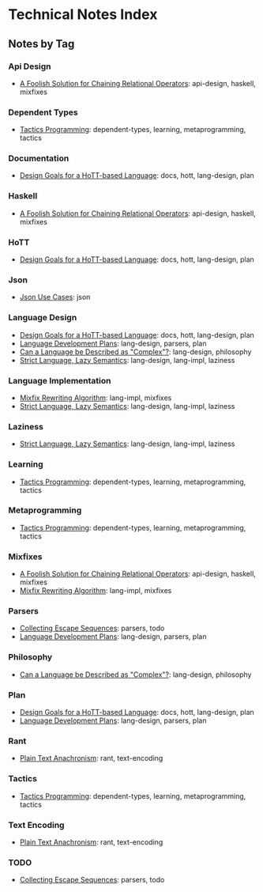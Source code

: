 # Technical Notes Index

## Notes by Tag

### Api Design

  * [A Foolish Solution for Chaining Relational Operators](./notes/2022-01-16-001-foolish-relationship-chains.md): api-design, haskell, mixfixes

### Dependent Types

  * [Tactics Programming](./notes/2022-01-16-002-tactics-are-metaprogramming.md): dependent-types, learning, metaprogramming, tactics

### Documentation

  * [Design Goals for a HoTT-based Language](./notes/2022-01-15-001-hottlang.md): docs, hott, lang-design, plan

### Haskell

  * [A Foolish Solution for Chaining Relational Operators](./notes/2022-01-16-001-foolish-relationship-chains.md): api-design, haskell, mixfixes

### HoTT

  * [Design Goals for a HoTT-based Language](./notes/2022-01-15-001-hottlang.md): docs, hott, lang-design, plan

### Json

  * [Json Use Cases](./notes/2022-01-17-001-json-use-case.md): json

### Language Design

  * [Design Goals for a HoTT-based Language](./notes/2022-01-15-001-hottlang.md): docs, hott, lang-design, plan
  * [Language Development Plans](./notes/2022-01-15-000-plans.md): lang-design, parsers, plan
  * [Can a Language be Described as "Complex"?](./notes/2022-01-16-000-hs-complexity.md): lang-design, philosophy
  * [Strict Language, Lazy Semantics](./notes/2022-01-17-000-strict-lang-lazy-semantics.md): lang-design, lang-impl, laziness

### Language Implementation

  * [Mixfix Rewriting Algorithm](./notes/2022-01-15-002-mixfix.md): lang-impl, mixfixes
  * [Strict Language, Lazy Semantics](./notes/2022-01-17-000-strict-lang-lazy-semantics.md): lang-design, lang-impl, laziness

### Laziness

  * [Strict Language, Lazy Semantics](./notes/2022-01-17-000-strict-lang-lazy-semantics.md): lang-design, lang-impl, laziness

### Learning

  * [Tactics Programming](./notes/2022-01-16-002-tactics-are-metaprogramming.md): dependent-types, learning, metaprogramming, tactics

### Metaprogramming

  * [Tactics Programming](./notes/2022-01-16-002-tactics-are-metaprogramming.md): dependent-types, learning, metaprogramming, tactics

### Mixfixes

  * [A Foolish Solution for Chaining Relational Operators](./notes/2022-01-16-001-foolish-relationship-chains.md): api-design, haskell, mixfixes
  * [Mixfix Rewriting Algorithm](./notes/2022-01-15-002-mixfix.md): lang-impl, mixfixes

### Parsers

  * [Collecting Escape Sequences](./notes/2022-01-16-004-escape-sequences.md): parsers, todo
  * [Language Development Plans](./notes/2022-01-15-000-plans.md): lang-design, parsers, plan

### Philosophy

  * [Can a Language be Described as "Complex"?](./notes/2022-01-16-000-hs-complexity.md): lang-design, philosophy

### Plan

  * [Design Goals for a HoTT-based Language](./notes/2022-01-15-001-hottlang.md): docs, hott, lang-design, plan
  * [Language Development Plans](./notes/2022-01-15-000-plans.md): lang-design, parsers, plan

### Rant

  * [Plain Text Anachronism](./notes/2022-01-16-003-plain-text-anachronism.md): rant, text-encoding

### Tactics

  * [Tactics Programming](./notes/2022-01-16-002-tactics-are-metaprogramming.md): dependent-types, learning, metaprogramming, tactics

### Text Encoding

  * [Plain Text Anachronism](./notes/2022-01-16-003-plain-text-anachronism.md): rant, text-encoding

### TODO

  * [Collecting Escape Sequences](./notes/2022-01-16-004-escape-sequences.md): parsers, todo


